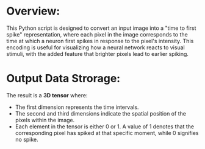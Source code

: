 # Overview:
This Python script is designed to convert an input image into a "time to first spike" representation, where each pixel in the image corresponds to the time at which a neuron first spikes in response to the pixel's intensity. This encoding is useful for visualizing how a neural network reacts to visual stimuli, with the added feature that brighter pixels lead to earlier spiking.
# Output Data Strorage:
The result is a **3D tensor** where:
  * The first dimension represents the time intervals.
  * The second and third dimensions indicate the spatial position of the pixels within the image.
  * Each element in the tensor is either 0 or 1. A value of 1 denotes that the corresponding pixel has spiked at that specific moment, while 0 signifies no spike.
